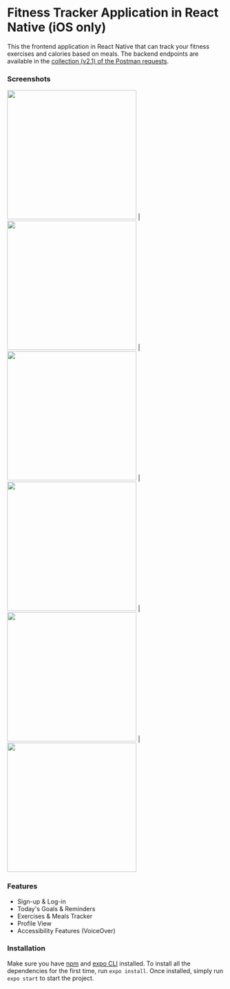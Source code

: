 # Fitness Tracker Application in React Native (iOS only)
This the frontend application in React Native that can track your fitness exercises and calories based on meals. The backend endpoints are available in the [collection (v2.1) of the Postman requests](/ReactNative.postman_collection.json).

### Screenshots
<img src="screenshots/login.PNG" width="300"> | <img src="screenshots/add_exercise.PNG" width="300"> | <img src="screenshots/exercises.PNG" width="300"> | <img src="screenshots/today.PNG" width="300"> | <img src="screenshots/meals.PNG" width="300"> | <img src="screenshots/profile.PNG" width="300">

### Features
- Sign-up & Log-in
- Today's Goals & Reminders
- Exercises & Meals Tracker
- Profile View
- Accessibility Features (VoiceOver)

### Installation
Make sure you have [npm](https://docs.npmjs.com/) and [expo CLI](https://docs.expo.io/workflow/expo-cli/) installed. To install all the dependencies for the first time, run `expo install`. Once installed, simply run `expo start` to start the project.
